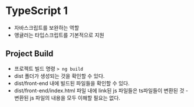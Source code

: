 # TypeScript 1

- 자바스크립트를 보완하는 역할
- 앵귤러는 타입스크립트를 기본적으로 지원

## Project Build

- 프로젝트 빌드 명령 `> ng build`
- dist 폴더가 생성되는 것을 확인할 수 있다.
- dist/front-end 내에 빌드된 파일들을 확인할 수 있다.
- dist/front-end/index.html 파일 내에 link된 js 파일들은 ts파일들이 변환된 것
      - 변환된 js 파일의 내용을 모두 이해할 필요는 없다.
